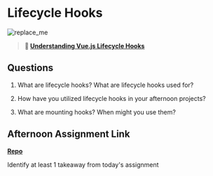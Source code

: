 # Lifecycle Hooks

![replace_me](https://codeworks.blob.core.windows.net/public/assets/img/illustrations/placeholder.svg)

> **📖 [Understanding Vue.js Lifecycle Hooks](https://codeworksacademy.com/fs-student-guide/resources/wk6/03-Vue-Lifecycle-Hooks)**

## Questions

1. What are lifecycle hooks? What are lifecycle hooks used for?

2. How have you utilized lifecycle hooks in your afternoon projects?

3. What are mounting hooks? When might you use them?

## Afternoon Assignment Link

**[Repo](https://github.com/Annikyet/<ASSIGNMENT_REPO>)**

Identify at least 1 takeaway from today's assignment
